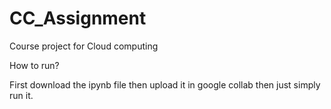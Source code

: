 # CC_Assignment
Course project for Cloud computing

How to run?

First download the ipynb file then upload it in google collab then just simply run it.


